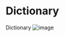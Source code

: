 # Dictionary
Dictionary
![image](https://user-images.githubusercontent.com/20756494/217343366-c19a6c7d-06b5-4b1e-b08a-ab0910e92e1e.png)
